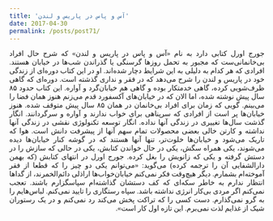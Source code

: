 ```yaml
---
title: 'آس و پاس در پاریس و لندن'
date: 2017-04-30
permalink: /posts/post71/
---
```

<div align="justify" dir="rtl" style="font-family:vazir;">

جورج اورل کتابی دارد به نام «آس و پاس‌ در پاریس و لندن» که شرح حال افراد بی‌خانمانی‌ست که مجبور به تحمل روزها گرسنگی یا گذراندن شب‌ها در خیابان‌ هستند. افرادی که هر کدام به دلیلی به این شرایط دچار شده‌اند. او در این کتاب دوره‌ای از زندگی خود در پاریس و لندن را شرح می‌دهد که در فقر و نداری گذشته است. دوره‌ای که گاهی ظرف‌شویی کرده، گاهی خدمتکار بوده و گاهی هم خیابان‌گرد و آواره. این کتاب حدود ۸۵ سال پیش نوشته شده، اما الان که در خیابان‌های آکسفورد قدم می‌زنم هنوز همان فضا را می‌بینم. گویی که زمان برای افراد بی‌خانمان در همان ۸۵ سال پیش متوقف شده. هنوز خیابان‌ها پر است از افرادی که سرپناهی برای خواب ندارند و آواره و سرگردانند. انگار گذشت سال‌ها تغییری در زندگی آنها نداده. انگار توسعه تکنولوژی نقشی در زندگی آنها نداشته و کارتن خالی بعضی محصولات تمام سهم آنها از پیشرفت دانش است. هوا که تاریک می‌شود و خیابان‌ها خلوت‌تر، تنها آنها هستند که در گوشه کنار خیابان‌ها دیده می‌شوند، یکی همراه سگش، یکی در حال خواندن کتابش، یکی در حالی که سازش را در دستش گرفته و یکی که زانویش را بغل کرده. جورج اورل در انتهای کتابش (که بهمن دارالشفایی آن را ترجمه کرده) می‌گوید: «می‌توانم یکی دو چیز را که قطعا از فقر آموخته‌ام بشمارم. دیگر هیچ‌وقت فکر نمی‌کنم خیابان‌خواب‌ها اراذلی دائم‌الخمرند، از گداها انتظار ندارم به خاطر سکه‌ای که کف دستشان گذاشته‌ام سپاسگزارم باشند. تعجب نمی‌کنم اگر مردی بی‌کار انرژی نداشته باشد. سپاه رستگاری را تایید نمی‌کنم. لباس‌هایم را به گرو نمی‌گذارم. دست کسی را که تراکت پخش می‌کند رد نمی‌کنم و در یک رستوران شیک از غذایم لذت نمی‌برم. این تازه اول کار است».

</div>
